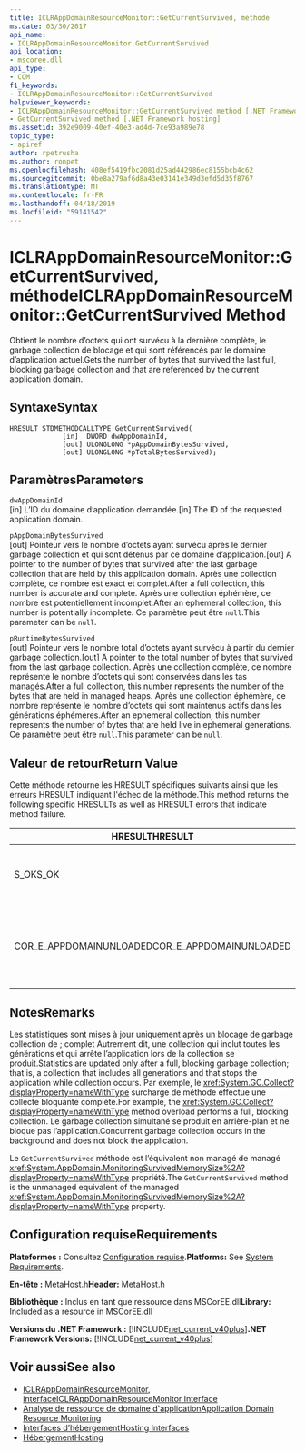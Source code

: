 ```yaml
---
title: ICLRAppDomainResourceMonitor::GetCurrentSurvived, méthode
ms.date: 03/30/2017
api_name:
- ICLRAppDomainResourceMonitor.GetCurrentSurvived
api_location:
- mscoree.dll
api_type:
- COM
f1_keywords:
- ICLRAppDomainResourceMonitor::GetCurrentSurvived
helpviewer_keywords:
- ICLRAppDomainResourceMonitor::GetCurrentSurvived method [.NET Framework hosting]
- GetCurrentSurvived method [.NET Framework hosting]
ms.assetid: 392e9009-40ef-40e3-ad4d-7ce93a989e78
topic_type:
- apiref
author: rpetrusha
ms.author: ronpet
ms.openlocfilehash: 408ef5419fbc2081d25ad442986ec8155bcb4c62
ms.sourcegitcommit: 0be8a279af6d8a43e03141e349d3efd5d35f8767
ms.translationtype: MT
ms.contentlocale: fr-FR
ms.lasthandoff: 04/18/2019
ms.locfileid: "59141542"
---
```

# <a name="iclrappdomainresourcemonitorgetcurrentsurvived-method"></a><span data-ttu-id="96d29-102">ICLRAppDomainResourceMonitor::GetCurrentSurvived, méthode</span><span class="sxs-lookup"><span data-stu-id="96d29-102">ICLRAppDomainResourceMonitor::GetCurrentSurvived Method</span></span>
<span data-ttu-id="96d29-103">Obtient le nombre d’octets qui ont survécu à la dernière complète, le garbage collection de blocage et qui sont référencés par le domaine d’application actuel.</span><span class="sxs-lookup"><span data-stu-id="96d29-103">Gets the number of bytes that survived the last full, blocking garbage collection and that are referenced by the current application domain.</span></span>  
  
## <a name="syntax"></a><span data-ttu-id="96d29-104">Syntaxe</span><span class="sxs-lookup"><span data-stu-id="96d29-104">Syntax</span></span>  
  
```  
HRESULT STDMETHODCALLTYPE GetCurrentSurvived(  
             [in]  DWORD dwAppDomainId,  
             [out] ULONGLONG *pAppDomainBytesSurvived,  
             [out] ULONGLONG *pTotalBytesSurvived);  
```  
  
## <a name="parameters"></a><span data-ttu-id="96d29-105">Paramètres</span><span class="sxs-lookup"><span data-stu-id="96d29-105">Parameters</span></span>  
 `dwAppDomainId`  
 <span data-ttu-id="96d29-106">[in] L’ID du domaine d’application demandée.</span><span class="sxs-lookup"><span data-stu-id="96d29-106">[in] The ID of the requested application domain.</span></span>  
  
 `pAppDomainBytesSurvived`  
 <span data-ttu-id="96d29-107">[out] Pointeur vers le nombre d’octets ayant survécu après le dernier garbage collection et qui sont détenus par ce domaine d’application.</span><span class="sxs-lookup"><span data-stu-id="96d29-107">[out] A pointer to the number of bytes that survived after the last garbage collection that are held by this application domain.</span></span> <span data-ttu-id="96d29-108">Après une collection complète, ce nombre est exact et complet.</span><span class="sxs-lookup"><span data-stu-id="96d29-108">After a full collection, this number is accurate and complete.</span></span> <span data-ttu-id="96d29-109">Après une collection éphémère, ce nombre est potentiellement incomplet.</span><span class="sxs-lookup"><span data-stu-id="96d29-109">After an ephemeral collection, this number is potentially incomplete.</span></span> <span data-ttu-id="96d29-110">Ce paramètre peut être `null`.</span><span class="sxs-lookup"><span data-stu-id="96d29-110">This parameter can be `null`.</span></span>  
  
 `pRuntimeBytesSurvived`  
 <span data-ttu-id="96d29-111">[out] Pointeur vers le nombre total d’octets ayant survécu à partir du dernier garbage collection.</span><span class="sxs-lookup"><span data-stu-id="96d29-111">[out] A pointer to the total number of bytes that survived from the last garbage collection.</span></span> <span data-ttu-id="96d29-112">Après une collection complète, ce nombre représente le nombre d’octets qui sont conservées dans les tas managés.</span><span class="sxs-lookup"><span data-stu-id="96d29-112">After a full collection, this number represents the number of the bytes that are held in managed heaps.</span></span> <span data-ttu-id="96d29-113">Après une collection éphémère, ce nombre représente le nombre d’octets qui sont maintenus actifs dans les générations éphémères.</span><span class="sxs-lookup"><span data-stu-id="96d29-113">After an ephemeral collection, this number represents the number of bytes that are held live in ephemeral generations.</span></span> <span data-ttu-id="96d29-114">Ce paramètre peut être `null`.</span><span class="sxs-lookup"><span data-stu-id="96d29-114">This parameter can be `null`.</span></span>  
  
## <a name="return-value"></a><span data-ttu-id="96d29-115">Valeur de retour</span><span class="sxs-lookup"><span data-stu-id="96d29-115">Return Value</span></span>  
 <span data-ttu-id="96d29-116">Cette méthode retourne les HRESULT spécifiques suivants ainsi que les erreurs HRESULT indiquant l'échec de la méthode.</span><span class="sxs-lookup"><span data-stu-id="96d29-116">This method returns the following specific HRESULTs as well as HRESULT errors that indicate method failure.</span></span>  
  
|<span data-ttu-id="96d29-117">HRESULT</span><span class="sxs-lookup"><span data-stu-id="96d29-117">HRESULT</span></span>|<span data-ttu-id="96d29-118">Description</span><span class="sxs-lookup"><span data-stu-id="96d29-118">Description</span></span>|  
|-------------|-----------------|  
|<span data-ttu-id="96d29-119">S_OK</span><span class="sxs-lookup"><span data-stu-id="96d29-119">S_OK</span></span>|<span data-ttu-id="96d29-120">La commande s'est correctement terminée.</span><span class="sxs-lookup"><span data-stu-id="96d29-120">The method completed successfully.</span></span>|  
|<span data-ttu-id="96d29-121">COR_E_APPDOMAINUNLOADED</span><span class="sxs-lookup"><span data-stu-id="96d29-121">COR_E_APPDOMAINUNLOADED</span></span>|<span data-ttu-id="96d29-122">Le domaine d’application a été déchargé ou n’existe pas.</span><span class="sxs-lookup"><span data-stu-id="96d29-122">The application domain has been unloaded or does not exist.</span></span>|  
  
## <a name="remarks"></a><span data-ttu-id="96d29-123">Notes</span><span class="sxs-lookup"><span data-stu-id="96d29-123">Remarks</span></span>  
 <span data-ttu-id="96d29-124">Les statistiques sont mises à jour uniquement après un blocage de garbage collection de ; complet Autrement dit, une collection qui inclut toutes les générations et qui arrête l’application lors de la collection se produit.</span><span class="sxs-lookup"><span data-stu-id="96d29-124">Statistics are updated only after a full, blocking garbage collection; that is, a collection that includes all generations and that stops the application while collection occurs.</span></span> <span data-ttu-id="96d29-125">Par exemple, le <xref:System.GC.Collect?displayProperty=nameWithType> surcharge de méthode effectue une collecte bloquante complète.</span><span class="sxs-lookup"><span data-stu-id="96d29-125">For example, the <xref:System.GC.Collect?displayProperty=nameWithType> method overload performs a full, blocking collection.</span></span> <span data-ttu-id="96d29-126">Le garbage collection simultané se produit en arrière-plan et ne bloque pas l’application.</span><span class="sxs-lookup"><span data-stu-id="96d29-126">Concurrent garbage collection occurs in the background and does not block the application.</span></span>  
  
 <span data-ttu-id="96d29-127">Le `GetCurrentSurvived` méthode est l’équivalent non managé de managé <xref:System.AppDomain.MonitoringSurvivedMemorySize%2A?displayProperty=nameWithType> propriété.</span><span class="sxs-lookup"><span data-stu-id="96d29-127">The `GetCurrentSurvived` method is the unmanaged equivalent of the managed <xref:System.AppDomain.MonitoringSurvivedMemorySize%2A?displayProperty=nameWithType> property.</span></span>  
  
## <a name="requirements"></a><span data-ttu-id="96d29-128">Configuration requise</span><span class="sxs-lookup"><span data-stu-id="96d29-128">Requirements</span></span>  
 <span data-ttu-id="96d29-129">**Plateformes :** Consultez [Configuration requise](../../../../docs/framework/get-started/system-requirements.md).</span><span class="sxs-lookup"><span data-stu-id="96d29-129">**Platforms:** See [System Requirements](../../../../docs/framework/get-started/system-requirements.md).</span></span>  
  
 <span data-ttu-id="96d29-130">**En-tête :** MetaHost.h</span><span class="sxs-lookup"><span data-stu-id="96d29-130">**Header:** MetaHost.h</span></span>  
  
 <span data-ttu-id="96d29-131">**Bibliothèque :** Inclus en tant que ressource dans MSCorEE.dll</span><span class="sxs-lookup"><span data-stu-id="96d29-131">**Library:** Included as a resource in MSCorEE.dll</span></span>  
  
 <span data-ttu-id="96d29-132">**Versions du .NET Framework :** [!INCLUDE[net_current_v40plus](../../../../includes/net-current-v40plus-md.md)]</span><span class="sxs-lookup"><span data-stu-id="96d29-132">**.NET Framework Versions:** [!INCLUDE[net_current_v40plus](../../../../includes/net-current-v40plus-md.md)]</span></span>  
  
## <a name="see-also"></a><span data-ttu-id="96d29-133">Voir aussi</span><span class="sxs-lookup"><span data-stu-id="96d29-133">See also</span></span>

- [<span data-ttu-id="96d29-134">ICLRAppDomainResourceMonitor, interface</span><span class="sxs-lookup"><span data-stu-id="96d29-134">ICLRAppDomainResourceMonitor Interface</span></span>](../../../../docs/framework/unmanaged-api/hosting/iclrappdomainresourcemonitor-interface.md)
- [<span data-ttu-id="96d29-135">Analyse de ressource de domaine d'application</span><span class="sxs-lookup"><span data-stu-id="96d29-135">Application Domain Resource Monitoring</span></span>](../../../../docs/standard/garbage-collection/app-domain-resource-monitoring.md)
- [<span data-ttu-id="96d29-136">Interfaces d’hébergement</span><span class="sxs-lookup"><span data-stu-id="96d29-136">Hosting Interfaces</span></span>](../../../../docs/framework/unmanaged-api/hosting/hosting-interfaces.md)
- [<span data-ttu-id="96d29-137">Hébergement</span><span class="sxs-lookup"><span data-stu-id="96d29-137">Hosting</span></span>](../../../../docs/framework/unmanaged-api/hosting/index.md)
